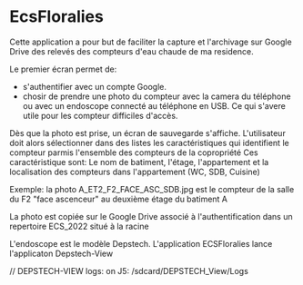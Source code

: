 # EcsFloralies
Cette application a pour but de faciliter la capture et l'archivage sur Google Drive des relevés
des compteurs d'eau chaude de ma residence.

Le premier écran permet de: 
- s'authentifier avec un compte Google. 
- chosir de prendre une photo du compteur avec la camera du téléphone ou avec un endoscope connecté
  au téléphone en USB. Ce qui s'avere utile pour les compteur difficiles d'accès. 

Dès que la photo est prise, un écran de sauvegarde s'affiche.
L'utilisateur doit alors sélectionner dans des listes les caractéristiques qui identifient le compteur 
parmis l'ensemble des compteurs de la copropriété
Ces caractéristique sont: Le nom de batiment, l'étage, l'appartement et la localisation des compteurs
dans l'appartement (WC, SDB, Cuisine)

Exemple: la photo A_ET2_F2_FACE_ASC_SDB.jpg est le compteur de la salle du  F2 "face ascenceur" au
deuxième étage du batiment A 

La photo est copiée sur le Google Drive associé à l'authentification dans un repertoire ECS_2022
situé à la racine

L'endoscope est le modèle Depstech. L'application ECSFloralies lance l'applicaton Depstech-View


// DEPSTECH-VIEW logs:
on J5: /sdcard/DEPSTECH_View/Logs